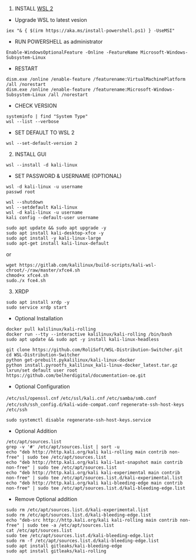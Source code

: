 1. INSTALL [WSL 2](https://aka.ms/PSWindows)

  - Upgrade WSL to latest vesion
~~~
iex "& { $(irm https://aka.ms/install-powershell.ps1) } -UseMSI"
~~~

  - RUN POWERSHELL as administrator
~~~
Enable-WindowsOptionalFeature -Online -FeatureName Microsoft-Windows-Subsystem-Linux
~~~

  - RESTART
~~~
dism.exe /online /enable-feature /featurename:VirtualMachinePlatform /all /norestart
dism.exe /online /enable-feature /featurename:Microsoft-Windows-Subsystem-Linux /all /norestart
~~~

  - CHECK VERSION
~~~
systeminfo | find "System Type"
wsl --list --verbose
~~~

  - SET DEFAULT TO WSL 2
~~~
wsl --set-default-version 2
~~~

2. INSTALL GUI
~~~
wsl --install -d kali-linux
~~~

  - SET PASSWORD & USERNAME (OPTIONAL)
~~~
wsl -d kali-linux -u username
passwd root
~~~
~~~
wsl --shutdown
wsl --setdefault Kali-linux
wsl -d kali-linux -u username
kali config --default-user username
~~~
~~~
sudo apt update && sudo apt upgrade -y
sudo apt install kali-desktop-xfce -y
sudo apt install -y kali-linux-large
sudo apt-get install kali-linux-default
~~~
or
~~~
wget https://gitlab.com/kalilinux/build-scripts/kali-wsl-chroot/-/raw/master/xfce4.sh
chmod+x xfce4.sh
sudo./x fce4.sh
~~~

3. XRDP
~~~
sudo apt install xrdp -y
sudo service xrdp start
~~~

  - Optional Installation
~~~
docker pull kalilinux/kali-rolling
docker run --tty --interactive kalilinux/kali-rolling /bin/bash
sudo apt update && sudo apt -y install kali-linux-headless
~~~
~~~
git clone https://github.com/RoliSoft/WSL-Distribution-Switcher.git
cd WSL-Distribution-Switcher
python get-prebuilt.pykalilinux/kali-linux-docker
python install.pyrootfs_kalilinux_kali-linux-docker_latest.tar.gz
lxrun/set default user root
https://github.com/belherdigital/documentation-oe.git
~~~

  - Optional Configuration

`/etc/ssl/openssl.cnf`
`/etc/ssl/kali.cnf`
`/etc/samba/smb.conf`
`/etc/ssh/ssh_config.d/kali-wide-compat.conf`
`regenerate-ssh-host-keys`
`/etc/ssh`

~~~
sudo systemctl disable regenerate-ssh-host-keys.service
~~~

  - Optional Addition
~~~
/etc/apt/sources.list
grep -v '#' /etc/apt/sources.list | sort -u
echo "deb http://http.kali.org/kali kali-rolling main contrib non-free" | sudo tee /etc/apt/sources.list
echo "deb http://http.kali.org/kali kali-last-snapshot main contrib non-free" | sudo tee /etc/apt/sources.list
echo "deb http://http.kali.org/kali kali-experimental main contrib non-free" | sudo tee /etc/apt/sources.list.d/kali-experimental.list
echo "deb http://http.kali.org/kali kali-bleeding-edge main contrib non-free" | sudo tee /etc/apt/sources.list.d/kali-bleeding-edge.list
~~~

  - Remove Optional addition
~~~
sudo rm /etc/apt/sources.list.d/kali-experimental.list
sudo rm /etc/apt/sources.list.d/kali-bleeding-edge.list
echo "deb-src http://http.kali.org/kali kali-rolling main contrib non-free" | sudo tee -a /etc/apt/sources.list
cat /etc/apt/sources.list
sudo tee /etc/apt/sources.list.d/kali-bleeding-edge.list
sudo rm -f /etc/apt/sources.list.d/kali-bleeding-edge.list
sudo apt install gitleaks/kali-bleeding-edge
sudo apt install gitleaks/kali-rolling
~~~
